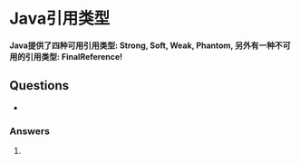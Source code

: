 # Java引用类型

**Java提供了四种可用引用类型: Strong, Soft, Weak, Phantom, 另外有一种不可用的引用类型: FinalReference!**

## Questions

- 

### Answers

1.


